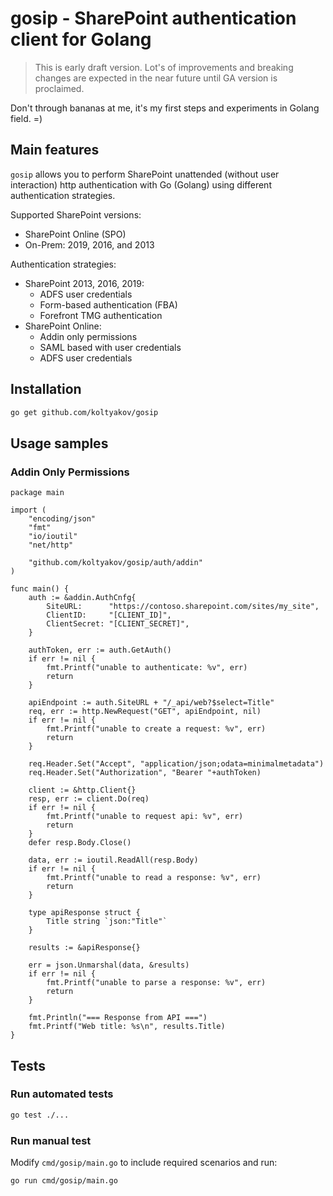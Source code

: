 # gosip - SharePoint authentication client for Golang

> This is early draft version. Lot's of improvements and breaking changes are expected in the near future until GA version is proclaimed.

Don't through bananas at me, it's my first steps and experiments in Golang field. =)

## Main features

`gosip` allows you to perform SharePoint unattended (without user interaction) http authentication with Go (Golang) using different authentication strategies.

Supported SharePoint versions:

- SharePoint Online (SPO)
- On-Prem: 2019, 2016, and 2013

Authentication strategies:

- SharePoint 2013, 2016, 2019:
  - ADFS user credentials
  - Form-based authentication (FBA)
  - Forefront TMG authentication
- SharePoint Online:
  - Addin only permissions
  - SAML based with user credentials
  - ADFS user credentials

## Installation

```bash
go get github.com/koltyakov/gosip
```

## Usage samples

### Addin Only Permissions

```golang
package main

import (
	"encoding/json"
	"fmt"
	"io/ioutil"
	"net/http"

	"github.com/koltyakov/gosip/auth/addin"
)

func main() {
	auth := &addin.AuthCnfg{
		SiteURL:      "https://contoso.sharepoint.com/sites/my_site",
		ClientID:     "[CLIENT_ID]",
		ClientSecret: "[CLIENT_SECRET]",
	}

	authToken, err := auth.GetAuth()
	if err != nil {
		fmt.Printf("unable to authenticate: %v", err)
		return
	}

	apiEndpoint := auth.SiteURL + "/_api/web?$select=Title"
	req, err := http.NewRequest("GET", apiEndpoint, nil)
	if err != nil {
		fmt.Printf("unable to create a request: %v", err)
		return
	}

	req.Header.Set("Accept", "application/json;odata=minimalmetadata")
	req.Header.Set("Authorization", "Bearer "+authToken)

	client := &http.Client{}
	resp, err := client.Do(req)
	if err != nil {
		fmt.Printf("unable to request api: %v", err)
		return
	}
	defer resp.Body.Close()

	data, err := ioutil.ReadAll(resp.Body)
	if err != nil {
		fmt.Printf("unable to read a response: %v", err)
		return
	}

	type apiResponse struct {
		Title string `json:"Title"`
	}

	results := &apiResponse{}

	err = json.Unmarshal(data, &results)
	if err != nil {
		fmt.Printf("unable to parse a response: %v", err)
		return
	}

	fmt.Println("=== Response from API ===")
	fmt.Printf("Web title: %s\n", results.Title)
}
```

## Tests

### Run automated tests

```bash
go test ./...
```

### Run manual test

Modify `cmd/gosip/main.go` to include required scenarios and run:

```bash
go run cmd/gosip/main.go
```